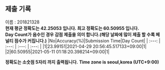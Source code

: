 


  
## 제출 기록  
이름 : 201821328  
**현재 평균 정확도는 42.25053 입니다. 최고 정확도는 60.50955 입니다.**  
**Day Count가 음수인 경우 감점 제출을 의미 합니다.(해당 날짜에 많이 제출 할 수록 페널티 점수가 커집니다.)**
|No|Accuracy(%)|Submission Time|Day Count|
| :---: | :---: | :---: | :---: |
|1|23.99151|2021-04-29 20:56:45.517133+09:00|1|
|2|60.50955|2021-05-11 01:18:20.398214+09:00|1|


**정확도는 소숫점 5자리 까지 출력됩니다.**
**Time zone is seoul,korea (UTC+9:00)**
